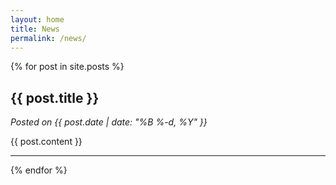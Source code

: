 ```yaml
---
layout: home
title: News
permalink: /news/
---
```


{% for post in site.posts %}
  <h2>{{ post.title }}</h2>
  <p><em>Posted on {{ post.date | date: "%B %-d, %Y" }}</em></p>
  {{ post.content }}
  <hr>
{% endfor %}